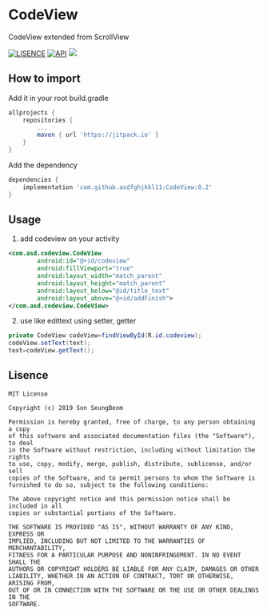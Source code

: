 # CodeView
CodeView extended from ScrollView

[![LISENCE](https://jitpack.io/v/asdfghjkkl11/CodeView.svg)](https://jitpack.io/#asdfghjkkl11/CodeView)
[![API](https://img.shields.io/badge/API-21%2B-brightgreen.svg?style=flat)](https://android-arsenal.com/api?level=21)
[![](https://jitpack.io/v/asdfghjkkl11/CodeView.svg)](https://jitpack.io/#asdfghjkkl11/CodeView)

## How to import
Add it in your root build.gradle
```gradle
allprojects {
	repositories {
		...
		maven { url 'https://jitpack.io' }
	}
}
```
Add the dependency
```gradle
dependencies {
	implementation 'com.github.asdfghjkkl11:CodeView:0.2'
}
```

## Usage
1. add codeview on your activity
```xml
<com.asd.codeview.CodeView
        android:id="@+id/codeview"
        android:fillViewport="true"
        android:layout_width="match_parent"
        android:layout_height="match_parent"
        android:layout_below="@id/title_text"
        android:layout_above="@+id/addFinish">
</com.asd.codeview.CodeView>
```
2. use like edittext using setter, getter
```java
private CodeView codeView=findViewById(R.id.codeview);
codeView.setText(text);
text=codeView.getText();
```
## Lisence
```lisence
MIT License

Copyright (c) 2019 Son SeungBeom

Permission is hereby granted, free of charge, to any person obtaining a copy
of this software and associated documentation files (the "Software"), to deal
in the Software without restriction, including without limitation the rights
to use, copy, modify, merge, publish, distribute, sublicense, and/or sell
copies of the Software, and to permit persons to whom the Software is
furnished to do so, subject to the following conditions:

The above copyright notice and this permission notice shall be included in all
copies or substantial portions of the Software.

THE SOFTWARE IS PROVIDED "AS IS", WITHOUT WARRANTY OF ANY KIND, EXPRESS OR
IMPLIED, INCLUDING BUT NOT LIMITED TO THE WARRANTIES OF MERCHANTABILITY,
FITNESS FOR A PARTICULAR PURPOSE AND NONINFRINGEMENT. IN NO EVENT SHALL THE
AUTHORS OR COPYRIGHT HOLDERS BE LIABLE FOR ANY CLAIM, DAMAGES OR OTHER
LIABILITY, WHETHER IN AN ACTION OF CONTRACT, TORT OR OTHERWISE, ARISING FROM,
OUT OF OR IN CONNECTION WITH THE SOFTWARE OR THE USE OR OTHER DEALINGS IN THE
SOFTWARE.

```
